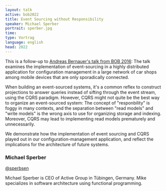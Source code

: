 ```yaml
---
layout: talk
active: bob2022
title: Event Sourcing without Responsibility
speaker: Michael Sperber
portrait: sperber.jpg
time: 
type: Vortrag
language: english
head: 2022
---
```


This is a follow-up to
[Andreas Bernauer's talk from BOB 2016](https://bobkonf.de/2016/bernauer.html): 
The talk examines
the implementation of event-sourcing in a highly distributed
application for configuration management in a large network of car
shops among mobile devices that are only sporadically connected.

When building an event-sourced systems, it's a common reflex to
construct projections to answer queries instead of sifting through the
event stream, using the CQRS paradigm.  However, CQRS might not quite
be the best way to organize an event-sourced system: The concept of
"responbility" is foggy in many contexts, and the separation between
"read models" and "write models" is the wrong axis to use for
organizing storage and indexing.  Moreover, CQRS may lead to
implementing read models prematurely and unnecessarily.

We demonstrate how the implementation of event sourcing and CQRS
played out in our configuration-management application, and reflect
the implications for the architecture of future systems.

### Michael Sperber

[@sperbsen](https://twitter.com/sperbsen)

Michael Sperber is CEO of Active Group in Tübingen, Germany.  Mike
specializes in software architecture using functional programming.

